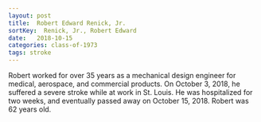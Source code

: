 ```yaml
---
layout: post
title:  Robert Edward Renick, Jr.
sortKey:  Renick, Jr., Robert Edward
date:   2018-10-15
categories: class-of-1973
tags: stroke
---
```

Robert worked for over 35 years as a mechanical design engineer for medical, aerospace, and commercial products. On October 3, 2018, he suffered a severe stroke while at work in St. Louis. He was hospitalized for two weeks, and eventually passed away on October 15, 2018. Robert was 62 years old.
